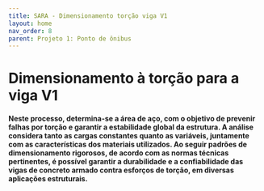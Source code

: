 ```yaml
---
title: SARA - Dimensionamento torção viga V1
layout: home
nav_order: 8
parent: Projeto 1: Ponto de ônibus
---
```


<!--Don't delete this script-->
<script src = "https://polyfill.io/v3/polyfill.min.js?features=es6"></script>
<script id = "MathJax-script" async src="https://cdn.jsdelivr.net/npm/mathjax@3/es5/tex-mml-chtml.js"></script>
<!--Don't delete this script-->

# **Dimensionamento à torção para a viga V1**

#### Neste processo, determina-se a área de aço, com o objetivo de prevenir falhas por torção e garantir a estabilidade global da estrutura. A análise considera tanto as cargas constantes quanto as variáveis, juntamente com as características dos materiais utilizados. Ao seguir padrões de dimensionamento rigorosos, de acordo com as normas técnicas pertinentes, é possível garantir a durabilidade e a confiabilidade das vigas de concreto armado contra esforços de torção, em diversas aplicações estruturais.  
